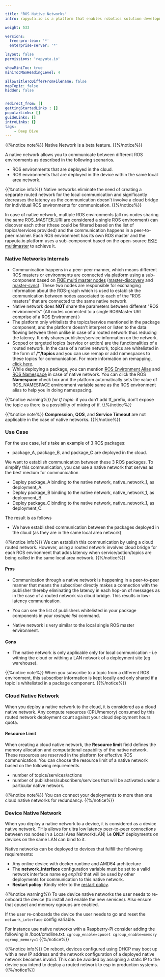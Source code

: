 ```yaml
---

title: "ROS Native Networks"
intro: rapyuta.io is a platform that enables robotics solution development by providing the necessary software infrastructure and facilitating the interaction between multiple stakeholders who contribute to the solution development.

weight: 533

versions:
  free-pro-team: '*'
  enterprise-server: '*'

layout: false
permissions: 'rapyuta.io'

showMiniToc: true
miniTocMaxHeadingLevel: 4

allowTitleToDifferFromFilename: false
mapTopic: false
hidden: false


redirect_from: []
gettingStartedLinks : []
popularLinks: []
guideLinks: []
introLinks: {}
tags:
    - Deep Dive
---
```

{{%notice note%}}
Native Network is a beta feature.
{{%/notice%}}

A native network allows you to communicate between different ROS environments as described in the following scenarios.

* ROS environments that are deployed in the cloud.
* ROS environments that are deployed in the device within the same local area network.


{{%notice info%}}
Native networks  eliminate the need of creating a separate routed network for the local communication and significantly decreases the latency as the communication doesn't involve a cloud bridge for individual ROS environments for communication.
{{%/notice%}}

In case of native network, multiple ROS environments (all ros nodes sharing the same ROS_MASTER_URI are considered a single ROS environment) can discover each other (these could be filtered based on the list of topics/services provided) and the communication happens in a peer-to-peer manner. Each ROS environment has its own ROS master and the rapyuta.io platform uses a sub-component based on the open-source [FKIE multimaster](https://github.com/fkie/multimaster_fkie) to achieve it.

### Native Networks Internals

* Communication happens in a peer-peer manner, which means different ROS masters or environments are connected via platform using a sub-component based on [FKIE multi master nodes](https://github.com/fkie/multimaster_fkie) ([master-discovery](http://fkie.github.io/multimaster_fkie/master_discovery.html) and [master-sync](http://fkie.github.io/multimaster_fkie/master_sync.html)). These two nodes are responsible for exchanging information about the ROS-graph which is used to establish the communication between nodes associated to each of the "ROS masters" that are connected to the same native network.
* Native network does **NOT** share the parameters between different "ROS environments" (All nodes connected to a single ROSMaster URI comprise of a ROS Environment )
* The platform only whitelists the topics/service mentioned in the package component, and the platform doesn't interpret or listen to the data flowing between them unlike in case of a routed network thus reducing the latency. It only shares publisher/service information on the network.
* Scoped or targeted topics (service or action) are the functionalities of a routed network. In the case of a native network, topics are whitelisted in the form of **/*/topics** and you can use remap or add namespaces to these topics for communication. For more information on remapping, [click here](http://wiki.ros.org/roslaunch/XML/remap).
* While deploying a package, you can mention [ROS Environment Alias](/5_deep-dives/53_networking-and-communication/531_ros-network-routed/#ros-environment-aliases-runtime-identity-assignment) and [ROS Namespace](http://wiki.ros.org/ROS/EnvironmentVariables#ROS_NAMESPACE) in case of native network. You can click the ROS **Namespace** check box and the platform automatically sets the value of ROS_NAMESPACE environment variable same as the ROS environment alias to help you in doing namespacing.


{{%notice warning%}}
*for tf topic*: if you don’t add tf_prefix, don’t expose the topic as there is a possibility of mixing of tf.
{{%/notice%}}



{{%notice note%}}
**Compression**, **QOS**, and **Service Timeout** are not applicable in the case of native networks. 
{{%/notice%}}

### Use Case

For the use case, let's take an example of 3 ROS packages: 

* package_A, package_B, and package_C are deployed in the cloud.

We want to establish communication between these 3 ROS packages.  To simplify this communication, you can use a native network that serves as the best medium for communication.

* Deploy package_A binding to the native network, native_network_1, as deployment_A.
* Deploy package_B binding to the native network, native_network_1, as deployment_B.
* Deploy package_C binding to the native network, native_network_1, as deployment_C.

The result is as follows

* We have established communication between the packages deployed in the cloud (as they are in the same local area network)


{{%notice info%}}
We can establish this communication by using a cloud routed network. However, using a routed network involves cloud bridge for each ROS environment that adds latency when service/action/topics are being called in the same local area network.
{{%/notice%}}

#### Pros 

* Communication through a native network is happening in a peer-to-peer manner that means the subscriber directly makes a connection with the publisher thereby eliminating the latency in each hop-on of messages as in the case of a routed network via cloud bridge. This results in low-latency communication.

* You can see the list of publishers whitelisted in your package components in your *rostopic list* command.

* Native network is very similar to the local single ROS master environment.

#### Cons

* The native network is only applicable only for local communication - i.e withing the cloud or withing a LAN network of a deployment site (eg warehouse).


{{%notice note%}}
When you subscribe to a topic from a different ROS environment, this subscriber information is kept locally and only shared if a topic is whitelisted in a package component.
{{%/notice%}}

### Cloud Native Network

When you deploy a native network to the cloud, it is considered as a cloud native network. Any compute resources (CPU/memory) consumed by this routed network deployment count against your cloud deployment hours quota.

#### Resource Limit 

When creating a cloud native network, the **Resource limit** field defines the memory allocation and computational capability of the native network. These resources are reserved in the platform for effective ROS communication. You can choose the resource limit of a native network based on the following requirements.

* number of topics/services/actions
* number of publishers/subscribers/services that will be activated under a particular native network.

{{%notice note%}}
You can connect your deployments to more than one cloud native networks for redundancy.
{{%/notice%}}


### Device Native Network

When you deploy a native network to a device, it is considered as a device native network. THis allows for ultra low latency peer-to-peer connections between ros nodes in a Local Area Network(LAN) i.e **ONLY** deployments on devices on the same LAN can bind to it.

Native networks can be deployed to devices that fulfill the following requirements:

* Any online device with docker runtime and AMD64 architecture
* The **network_interface**  configuration variable must be set to a valid network interface name eg *enp1s0* that will be used by other deployments for communication to this native network.
* **Restart policy**: Kindly refer to the [restart policy](/5_deep-dives/52_software-development/528_deployment-phase/#restart-policy).


{{%notice warning%}}
To use device native networks the user needs to re-onboard the device (to install and enable the new services). 
Also ensure that cpuset and memory cgroups are enabled.

If the user re-onboards the device the user needs to go and reset the `network_interface` config variable.


For instance use native networks with a Raspberry-Pi consider adding the following in /boot/cmdline.txt. `cgroup_enable=cpuset cgroup_enable=memory cgroup_memory=1` 
{{%/notice%}}



{{%notice info%}}
On reboot, devices configured using DHCP may boot up with a new IP address and the network configuration of a deployed native network becomes invalid. This can be avoided by assigning a static IP to the device you intend to deploy a routed network to esp in production systems.
{{%/notice%}}


